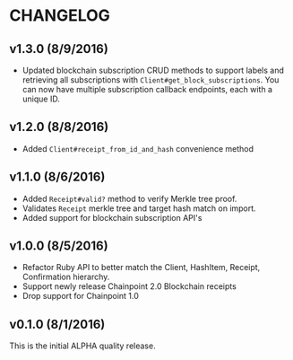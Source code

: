 # CHANGELOG

## v1.3.0 (8/9/2016)

- Updated blockchain subscription CRUD methods to support labels and retrieving all subscriptions with `Client#get_block_subscriptions`. You can now have multiple subscription callback endpoints, each with a unique ID.

## v1.2.0 (8/8/2016)

- Added `Client#receipt_from_id_and_hash` convenience method

## v1.1.0 (8/6/2016)

- Added `Receipt#valid?` method to verify Merkle tree proof.
- Validates `Receipt` merkle tree and target hash match on import.
- Added support for blockchain subscription API's

## v1.0.0 (8/5/2016)

- Refactor Ruby API to better match the Client, HashItem, Receipt, Confirmation hierarchy.
- Support newly release Chainpoint 2.0 Blockchain receipts
- Drop support for Chainpoint 1.0

## v0.1.0 (8/1/2016)

This is the initial ALPHA quality release.
